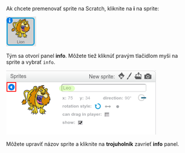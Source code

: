 Ak chcete premenovať sprite na Scratch, kliknite na **i** na sprite:

![screenshot](images/rename-info.png)

Tým sa otvorí panel **info**. Môžete tiež kliknúť pravým tlačidlom myši na sprite a vybrať `info`.

![screenshot](images/rename-change.png)

Môžete upraviť názov sprite a kliknite na **trojuholník** zavrieť **info** panel.